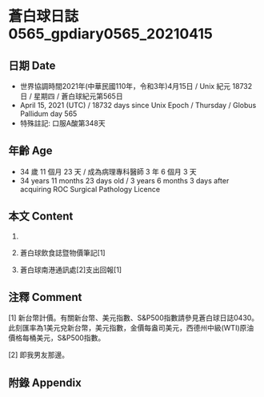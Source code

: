 [_metadata_:encoding]: - "utf-8"
[_metadata_:language]: - "zh-Hant-TW"
[_metadata_:fileformat]: - "markdown"
[_metadata_:MIME_type]: - "text/plain"
[_metadata_:markdown_version]: - "commonmark version 0.29"
[_metadata_:markdown_spec]: - "https://spec.commonmark.org/0.29/"

# 蒼白球日誌0565_gpdiary0565_20210415 #

## 日期 Date ##

* 世界協調時間2021年(中華民國110年，令和3年)4月15日 / Unix 紀元 18732 日 / 星期四 / 蒼白球紀元第565日
* April 15, 2021 (UTC) / 18732 days since Unix Epoch / Thursday / Globus Pallidum day 565
* 特殊註記: 口服A酸第348天

## 年齡 Age ##

* 34 歲 11 個月 23 天 / 成為病理專科醫師 3 年 6 個月 3 天
* 34 years 11 months 23 days old / 3 years 6 months 3 days after acquiring ROC Surgical Pathology Licence

## 本文 Content ##

1. 

    
2. 蒼白球飲食誌暨物價筆記[1]

    
3. 蒼白球南港通訊處[2]支出回報[1]

    

## 注釋 Comment ##

[1] 新台幣計價。有關新台幣、美元指數、S&P500指數請參見蒼白球日誌0430。此刻匯率為1美元兌新台幣，美元指數，金價每盎司美元，西德州中級(WTI)原油價格每桶美元，S&P500指數。


[2] 即我男友那邊。



## 附錄 Appendix ##

